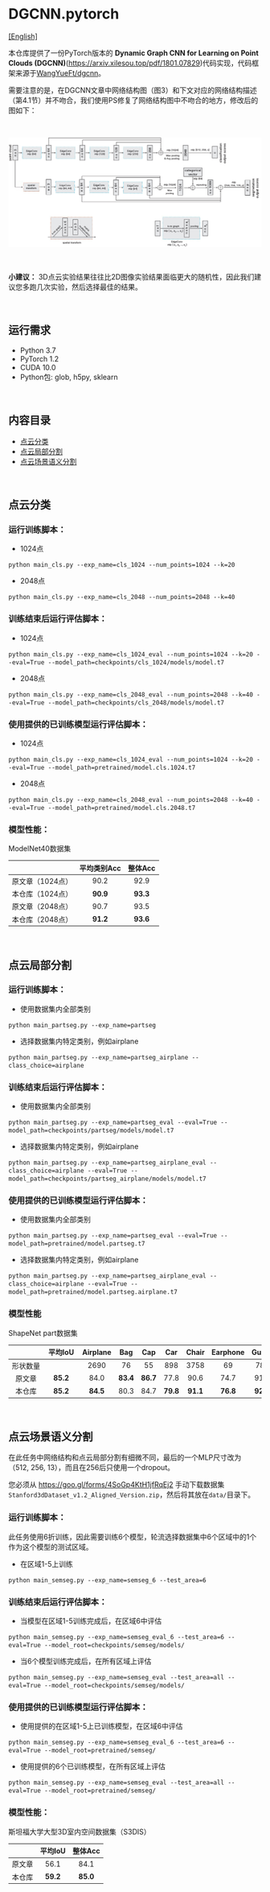 # DGCNN.pytorch
[[English]](README.md)

本仓库提供了一份PyTorch版本的 **Dynamic Graph CNN for Learning on Point Clouds (DGCNN)**(https://arxiv.xilesou.top/pdf/1801.07829)代码实现，代码框架来源于[WangYueFt/dgcnn](https://github.com/WangYueFt/dgcnn/tree/master/pytorch)。

需要注意的是，在DGCNN文章中网络结构图（图3）和下文对应的网络结构描述（第4.1节）并不吻合，我们使用PS修复了网络结构图中不吻合的地方，修改后的图如下：

&nbsp;
<p float="left">
    <img src="image/DGCNN.jpg"/>
</p>

&nbsp;

**小建议：** 3D点云实验结果往往比2D图像实验结果面临更大的随机性，因此我们建议您多跑几次实验，然后选择最佳的结果。

&nbsp;
## 运行需求
- Python 3.7
- PyTorch 1.2
- CUDA 10.0
- Python包: glob, h5py, sklearn

&nbsp;
## 内容目录
- [点云分类](#_3)
- [点云局部分割](#_8)
- [点云场景语义分割](#_13)

&nbsp;
## 点云分类
### 运行训练脚本：

- 1024点

``` 
python main_cls.py --exp_name=cls_1024 --num_points=1024 --k=20 
```

- 2048点

``` 
python main_cls.py --exp_name=cls_2048 --num_points=2048 --k=40 
```

### 训练结束后运行评估脚本：

- 1024点

``` 
python main_cls.py --exp_name=cls_1024_eval --num_points=1024 --k=20 --eval=True --model_path=checkpoints/cls_1024/models/model.t7
```

- 2048点

``` 
python main_cls.py --exp_name=cls_2048_eval --num_points=2048 --k=40 --eval=True --model_path=checkpoints/cls_2048/models/model.t7
```

### 使用提供的已训练模型运行评估脚本：

- 1024点

``` 
python main_cls.py --exp_name=cls_1024_eval --num_points=1024 --k=20 --eval=True --model_path=pretrained/model.cls.1024.t7
```

- 2048点

``` 
python main_cls.py --exp_name=cls_2048_eval --num_points=2048 --k=40 --eval=True --model_path=pretrained/model.cls.2048.t7
```

### 模型性能：
ModelNet40数据集

|  | 平均类别Acc | 整体Acc | 
| :---: | :---: | :---: | 
| 原文章（1024点） | 90.2 | 92.9 |
| 本仓库（1024点） | **90.9** | **93.3** |
| 原文章（2048点） | 90.7 | 93.5 |
| 本仓库（2048点） | **91.2** | **93.6** |

&nbsp;
## 点云局部分割
### 运行训练脚本：

- 使用数据集内全部类别

``` 
python main_partseg.py --exp_name=partseg 
```

- 选择数据集内特定类别，例如airplane

``` 
python main_partseg.py --exp_name=partseg_airplane --class_choice=airplane
```

### 训练结束后运行评估脚本：

- 使用数据集内全部类别

``` 
python main_partseg.py --exp_name=partseg_eval --eval=True --model_path=checkpoints/partseg/models/model.t7
```

- 选择数据集内特定类别，例如airplane

``` 
python main_partseg.py --exp_name=partseg_airplane_eval --class_choice=airplane --eval=True --model_path=checkpoints/partseg_airplane/models/model.t7
```

### 使用提供的已训练模型运行评估脚本：

- 使用数据集内全部类别

``` 
python main_partseg.py --exp_name=partseg_eval --eval=True --model_path=pretrained/model.partseg.t7
```

- 选择数据集内特定类别，例如airplane

``` 
python main_partseg.py --exp_name=partseg_airplane_eval --class_choice=airplane --eval=True --model_path=pretrained/model.partseg.airplane.t7
```

### 模型性能
ShapeNet part数据集

| &emsp;&emsp;&emsp;&emsp; | 平均IoU | Airplane | Bag | Cap | Car | Chair | Earphone | Guitar | Knife | Lamp | Laptop | Motor | Mug | Pistol | Rocket | Skateboard | Table
| :---: | :---: | :---: | :---: | :---: | :---: | :---: | :---: | :---: | :---: | :---: | :---: | :---: | :---: | :---: | :---: | :---: | :---: | 
| 形状数量 | &emsp;&emsp;&emsp;&emsp; | 2690 | 76 | 55 | 898 | 3758 | 69 | 787 | 392 | 1547 | 451 | 202 | 184 | 283 | 66 | 152 | 5271 | 
| 原文章 | **85.2** | 84.0 | **83.4** | **86.7** | 77.8 | 90.6 | 74.7 | 91.2 | **87.5** | 82.8 | **95.7** | 66.3 | **94.9** | 81.1 | **63.5** | 74.5 | 82.6 |
| 本仓库 | **85.2** | **84.5** | 80.3 | 84.7 | **79.8** | **91.1** | **76.8** | **92.0** | 87.3 | **83.8** | **95.7** | **69.6** | 94.3 | **83.7** | 51.5 | **76.1** | **82.8** |

&nbsp;
## 点云场景语义分割

在此任务中网络结构和点云局部分割有细微不同，最后的一个MLP尺寸改为（512, 256, 13），而且在256后只使用一个dropout。

您必须从 https://goo.gl/forms/4SoGp4KtH1jfRqEj2 手动下载数据集`Stanford3dDataset_v1.2_Aligned_Version.zip`，然后将其放在`data/`目录下。

### 运行训练脚本：

此任务使用6折训练，因此需要训练6个模型，轮流选择数据集中6个区域中的1个作为这个模型的测试区域。

- 在区域1-5上训练

``` 
python main_semseg.py --exp_name=semseg_6 --test_area=6 
```

### 训练结束后运行评估脚本：

- 当模型在区域1-5训练完成后，在区域6中评估

``` 
python main_semseg.py --exp_name=semseg_eval_6 --test_area=6 --eval=True --model_root=checkpoints/semseg/models/
```

- 当6个模型训练完成后，在所有区域上评估

``` 
python main_semseg.py --exp_name=semseg_eval --test_area=all --eval=True --model_root=checkpoints/semseg/models/
```

### 使用提供的已训练模型运行评估脚本：

- 使用提供的在区域1-5上已训练模型，在区域6中评估

``` 
python main_semseg.py --exp_name=semseg_eval_6 --test_area=6 --eval=True --model_root=pretrained/semseg/
```

- 使用提供的6个已训练模型，在所有区域上评估

``` 
python main_semseg.py --exp_name=semseg_eval --test_area=all --eval=True --model_root=pretrained/semseg/
```

### 模型性能：
斯坦福大学大型3D室内空间数据集（S3DIS）

|  | 平均IoU | 整体Acc | 
| :---: | :---: | :---: | 
| 原文章 | 56.1 | 84.1 |
| 本仓库 | **59.2** | **85.0** |
